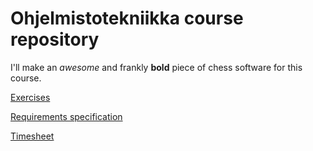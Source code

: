 # Ohjelmistotekniikka course repository

I'll make an _awesome_ and frankly **bold** piece of chess software for this course.

[Exercises](https://github.com/JuhoTurunen/ot-harjoitustyo/tree/main/laskarit)

[Requirements specification](https://github.com/JuhoTurunen/ot-harjoitustyo/blob/main/chess_app/documentation/requirements_specification.md)

[Timesheet](https://github.com/JuhoTurunen/ot-harjoitustyo/blob/main/chess_app/documentation/timesheet.md)
